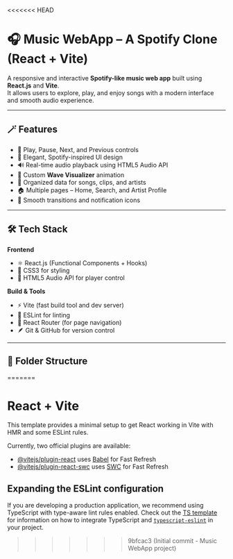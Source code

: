 <<<<<<< HEAD
# 🎧 Music WebApp – A Spotify Clone (React + Vite)

A responsive and interactive **Spotify-like music web app** built using **React.js** and **Vite**.  
It allows users to explore, play, and enjoy songs with a modern interface and smooth audio experience.

---

## 🪄 Features

- 🎵 Play, Pause, Next, and Previous controls  
- 🎨 Elegant, Spotify-inspired UI design  
- 🔊 Real-time audio playback using HTML5 Audio API  
- 🧩 Custom **Wave Visualizer** animation  
- 🧠 Organized data for songs, clips, and artists  
- 🏠 Multiple pages – Home, Search, and Artist Profile  
- 💬 Smooth transitions and notification icons  

---

## 🛠️ Tech Stack

**Frontend**
- ⚛️ React.js (Functional Components + Hooks)
- 💅 CSS3 for styling  
- 🎵 HTML5 Audio API for player control  

**Build & Tools**
- ⚡ Vite (fast build tool and dev server)
- 🧰 ESLint for linting
- 🔄 React Router (for page navigation)
- 🪶 Git & GitHub for version control

---

## 📂 Folder Structure

=======
# React + Vite

This template provides a minimal setup to get React working in Vite with HMR and some ESLint rules.

Currently, two official plugins are available:

- [@vitejs/plugin-react](https://github.com/vitejs/vite-plugin-react/blob/main/packages/plugin-react) uses [Babel](https://babeljs.io/) for Fast Refresh
- [@vitejs/plugin-react-swc](https://github.com/vitejs/vite-plugin-react/blob/main/packages/plugin-react-swc) uses [SWC](https://swc.rs/) for Fast Refresh

## Expanding the ESLint configuration

If you are developing a production application, we recommend using TypeScript with type-aware lint rules enabled. Check out the [TS template](https://github.com/vitejs/vite/tree/main/packages/create-vite/template-react-ts) for information on how to integrate TypeScript and [`typescript-eslint`](https://typescript-eslint.io) in your project.
>>>>>>> 9bfcac3 (Initial commit - Music WebApp project)
